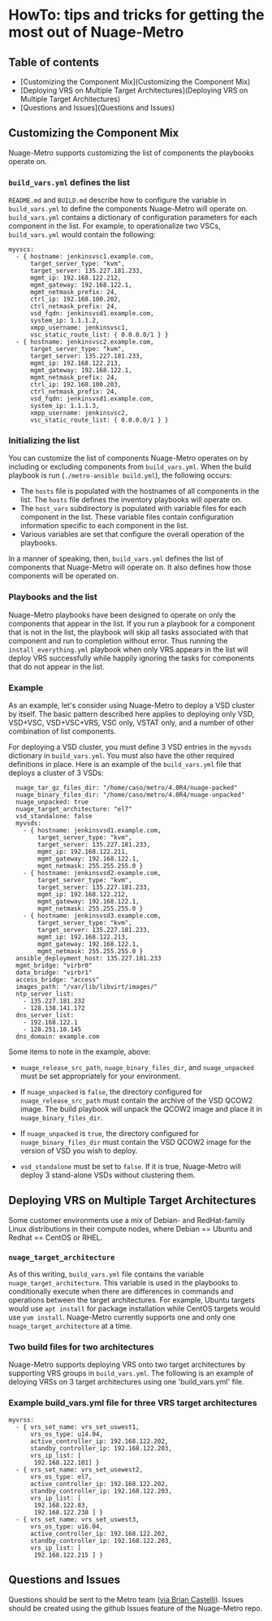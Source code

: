 # HowTo: tips and tricks for getting the most out of Nuage-Metro

## Table of contents

* [Customizing the Component Mix](Customizing the Component Mix)
* [Deploying VRS on Multiple Target Architectures](Deploying VRS on Multiple Target Architectures)
* [Questions and Issues](Questions and Issues)

## Customizing the Component Mix

Nuage-Metro supports customizing the list of components the playbooks operate on.

### `build_vars.yml` defines the list

`README.md` and `BUILD.md` describe how to configure the variable in `build_vars.yml` to define the components Nuage-Metro will operate on. `build_vars.yml` contains a dictionary of configuration parameters for each component in the list. For example, to operationalize two VSCs, `build_vars.yml` would contain the following:

```
myvscs:
  - { hostname: jenkinsvsc1.example.com,
      target_server_type: "kvm",
      target_server: 135.227.181.233,
      mgmt_ip: 192.168.122.212,
      mgmt_gateway: 192.168.122.1,
      mgmt_netmask_prefix: 24,
      ctrl_ip: 192.168.100.202,
      ctrl_netmask_prefix: 24,
      vsd_fqdn: jenkinsvsd1.example.com,
      system_ip: 1.1.1.2,
      xmpp_username: jenkinsvsc1,
      vsc_static_route_list: { 0.0.0.0/1 } }
  - { hostname: jenkinsvsc2.example.com,
      target_server_type: "kvm",
      target_server: 135.227.181.233,
      mgmt_ip: 192.168.122.213,
      mgmt_gateway: 192.168.122.1,
      mgmt_netmask_prefix: 24,
      ctrl_ip: 192.168.100.203,
      ctrl_netmask_prefix: 24,
      vsd_fqdn: jenkinsvsd1.example.com,
      system_ip: 1.1.1.3,
      xmpp_username: jenkinsvsc2,
      vsc_static_route_list: { 0.0.0.0/1 } }
```

### Initializing the list

You can customize the list of components Nuage-Metro operates on by including or excluding components from `build_vars.yml`. When the build playbook is run (`./metro-ansible build.yml`), the following occurs:

* The `hosts` file is populated with the hostnames of all components in the list. The `hosts` file defines the inventory playbooks will operate on.
* The `host_vars` subdirectory is populated with variable files for each component in the list. These variable files contain configuration information specific to each component in the list.
* Various variables are set that configure the overall operation of the playbooks.

In a manner of speaking, then, `build_vars.yml` defines the list of components that Nuage-Metro will operate on. It also defines how those components will be operated on.

### Playbooks and the list

Nuage-Metro playbooks have been designed to operate on only the components that appear in the list. If you run a playbook for a component that is not in the list, the playbook will skip all tasks associated with that component and run to completion without error. Thus running the `install_everything.yml` playbook when only VRS appears in the list will deploy VRS successfully while happily ignoring the tasks for components that do not appear in the list.

### Example

As an example, let's consider using Nuage-Metro to deploy a VSD cluster by itself. The basic pattern described here applies to deploying only VSD, VSD+VSC, VSD+VSC+VRS, VSC only, VSTAT only, and a number of other combination of list components.

For deploying a VSD cluster, you must define 3 VSD entries in the `myvsds` dictionary in `build_vars.yml`. You must also have the other required definitions in place. Here is an example of the `build_vars.yml` file that deploys a cluster of 3 VSDs:

```
  nuage_tar_gz_files_dir: "/home/caso/metro/4.0R4/nuage-packed"
  nuage_binary_files_dir: "/home/caso/metro/4.0R4/nuage-unpacked"
  nuage_unpacked: true
  nuage_target_architecture: "el7"
  vsd_standalone: false
  myvsds:
    - { hostname: jenkinsvsd1.example.com,
        target_server_type: "kvm",
        target_server: 135.227.181.233,
        mgmt_ip: 192.168.122.211,
        mgmt_gateway: 192.168.122.1,
        mgmt_netmask: 255.255.255.0 }
    - { hostname: jenkinsvsd2.example.com,
        target_server_type: "kvm",
        target_server: 135.227.181.233,
        mgmt_ip: 192.168.122.212,
        mgmt_gateway: 192.168.122.1,
        mgmt_netmask: 255.255.255.0 }
    - { hostname: jenkinsvsd3.example.com,
        target_server_type: "kvm",
        target_server: 135.227.181.233,
        mgmt_ip: 192.168.122.213,
        mgmt_gateway: 192.168.122.1,
        mgmt_netmask: 255.255.255.0 }
  ansible_deployment_host: 135.227.181.233
  mgmt_bridge: "virbr0"
  data_bridge: "virbr1"
  access_bridge: "access"
  images_path: "/var/lib/libvirt/images/"
  ntp_server_list:
    - 135.227.181.232
    - 128.138.141.172
  dns_server_list:
    - 192.168.122.1
    - 128.251.10.145
  dns_domain: example.com
 ```

Some items to note in the example, above:

* `nuage_release_src_path`, `nuage_binary_files_dir`, and `nuage_unpacked` must be set appropriately for your environment.

 * If `nuage_unpacked` is `false`, the directory configured for `nuage_release_src_path` must contain the archive of the VSD QCOW2 image. The build playbook will unpack the QCOW2 image and place it in `nuage_binary_files_dir`.

 * If `nuage_unpacked` is `true`, the directory configured for `nuage_binary_files_dir` must contain the VSD QCOW2 image for the version of VSD you wish to deploy.

* `vsd_standalone` must be set to `false`. If it is true, Nuage-Metro will deploy 3 stand-alone VSDs without clustering them.

## Deploying VRS on Multiple Target Architectures

Some customer environments use a mix of Debian- and RedHat-family Linux distributions in their compute nodes, where Debian == Ubuntu and Redhat == CentOS or RHEL.

### `nuage_target_architecture`

As of this writing, `build_vars.yml` file contains the variable `nuage_target_architecture`. This variable is used in the playbooks to conditionally execute when there are differences in commands and operations between the target architectures. For example, Ubuntu targets would use `apt install` for package installation while CentOS targets would use `yum install`. Nuage-Metro currently supports one and only one `nuage_target_architecture` at a time.

### Two build files for two architectures

Nuage-Metro supports deploying VRS onto two target architectures by supporting VRS groups in `build_vars.yml`. The following is an example of deloying VRSs on 3 target architectures using one 'build_vars.yml' file.

### Example build_vars.yml file for three VRS target architectures

```
myvrss:
  - { vrs_set_name: vrs_set_uswest1,
      vrs_os_type: u14.04,
      active_controller_ip: 192.168.122.202,
      standby_controller_ip: 192.168.122.203,
      vrs_ip_list: [
       192.168.122.101] }
  - { vrs_set_name: vrs_set_usewest2,
      vrs_os_type: el7,
      active_controller_ip: 192.168.122.202,
      standby_controller_ip: 192.168.122.203,
      vrs_ip_list: [
       192.168.122.83,
       192.168.122.238 ] }
  - { vrs_set_name: vrs_set_uswest3,
      vrs_os_type: u16.04,
      active_controller_ip: 192.168.122.202,
      standby_controller_ip: 192.168.122.203,
      vrs_ip_list: [
       192.168.122.215 ] }
```

## Questions and Issues

Questions should be sent to the Metro team ([via Brian Castelli](mailto://brian.castelli@nokia.com)). Issues should be created using the github Issues feature of the Nuage-Metro repo.

